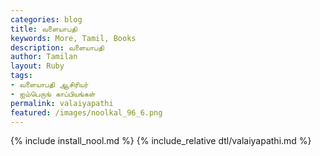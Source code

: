 ```yaml
---  
categories: blog  
title: வளையாபதி
keywords: More, Tamil, Books  
description: வளையாபதி
author: Tamilan  
layout: Ruby  
tags:     
- வளையாபதி ஆசிரியர்
- ஐம்பெருங் காப்பியங்கள்
permalink: valaiyapathi  
featured: /images/noolkal_96_6.png  
---  
```

{% include install_nool.md %} 
{% include_relative dtl/valaiyapathi.md %} 
